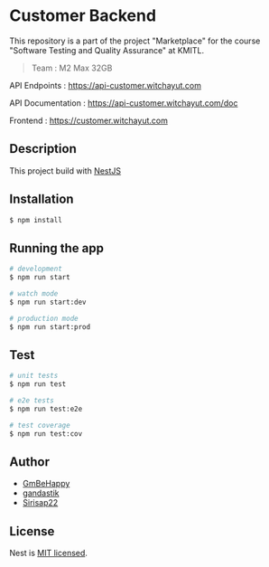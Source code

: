 # Customer Backend

This repository is a part of the project "Marketplace" 
for the course "Software Testing and Quality Assurance" at KMITL.

> Team : M2 Max 32GB

API Endpoints : https://api-customer.witchayut.com

API Documentation : https://api-customer.witchayut.com/doc

Frontend : https://customer.witchayut.com

## Description

This project build with [NestJS](https://github.com/nestjs/nest)

## Installation

```bash
$ npm install
```

## Running the app

```bash
# development
$ npm run start

# watch mode
$ npm run start:dev

# production mode
$ npm run start:prod
```

## Test

```bash
# unit tests
$ npm run test

# e2e tests
$ npm run test:e2e

# test coverage
$ npm run test:cov
```

## Author

- [GmBeHappy](https://github.com/GmBeHappy)
- [gandastik](https://github.com/gandastik)
- [Sirisap22](https://github.com/Sirisap22)

## License

Nest is [MIT licensed](LICENSE).

